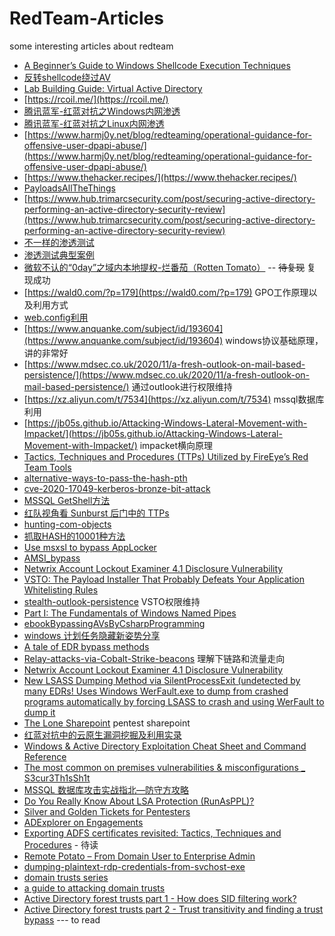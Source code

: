 # RedTeam-Articles
some interesting articles about redteam

- [A Beginner’s Guide to Windows Shellcode Execution Techniques](https://www.contextis.com/en/blog/a-beginners-guide-to-windows-shellcode-execution-techniques)
- [反转shellcode绕过AV](https://idiotc4t.com/defense-evasion/reverse-strings-bypass-av)
- [Lab Building Guide: Virtual Active Directory](https://medium.com/@vartaisecurity/lab-building-guide-virtual-active-directory-5f0d0c8eb907)
- [https://rcoil.me/](https://rcoil.me/)
- [腾讯蓝军-红蓝对抗之Windows内网渗透](https://mp.weixin.qq.com/s/OGiDm3IHBP3_g0AOIHGCKA)
- [腾讯蓝军-红蓝对抗之Linux内网渗透](https://security.tencent.com/index.php/blog/msg/174)
- [https://www.harmj0y.net/blog/redteaming/operational-guidance-for-offensive-user-dpapi-abuse/](https://www.harmj0y.net/blog/redteaming/operational-guidance-for-offensive-user-dpapi-abuse/)
- [https://www.thehacker.recipes/](https://www.thehacker.recipes/)
- [PayloadsAllTheThings](https://github.com/swisskyrepo/PayloadsAllTheThings/blob/master/Methodology%20and%20Resources/Active%20Directory%20Attack.md#tools)
- [https://www.hub.trimarcsecurity.com/post/securing-active-directory-performing-an-active-directory-security-review](https://www.hub.trimarcsecurity.com/post/securing-active-directory-performing-an-active-directory-security-review)
- [不一样的渗透测试](https://blog.ateam.qianxin.com/post/zhe-shi-yi-pian-bu-yi-yang-de-zhen-shi-shen-tou-ce-shi-an-li-fen-xi-wen-zhang/)
- [渗透测试典型案例](https://www.cnblogs.com/backlion/p/10843067.html)
- [微软不认的“0day”之域内本地提权-烂番茄（Rotten Tomato）](https://blog.ateam.qianxin.com/post/wei-ruan-bu-ren-de-0day-zhi-yu-nei-ben-di-ti-quan-lan-fan-qie/#0x04-%E5%88%A9%E7%94%A8%E5%9C%BA%E6%99%AF) -- ~~待复现~~ 复现成功
- [https://wald0.com/?p=179](https://wald0.com/?p=179) GPO工作原理以及利用方式
- [web.config利用](https://www.jianshu.com/p/ca7ea37bb1c1)
- [https://www.anquanke.com/subject/id/193604](https://www.anquanke.com/subject/id/193604) windows协议基础原理，讲的非常好
- [https://www.mdsec.co.uk/2020/11/a-fresh-outlook-on-mail-based-persistence/](https://www.mdsec.co.uk/2020/11/a-fresh-outlook-on-mail-based-persistence/) 通过outlook进行权限维持
- [https://xz.aliyun.com/t/7534](https://xz.aliyun.com/t/7534) mssql数据库利用
- [https://jb05s.github.io/Attacking-Windows-Lateral-Movement-with-Impacket/](https://jb05s.github.io/Attacking-Windows-Lateral-Movement-with-Impacket/) impacket横向原理
- [Tactics, Techniques and Procedures (TTPs) Utilized by FireEye’s Red Team Tools](https://www.picussecurity.com/resource/blog/techniques-tactics-procedures-utilized-by-fireeye-red-team-tools)
- [alternative-ways-to-pass-the-hash-pth](https://www.n00py.io/2020/12/alternative-ways-to-pass-the-hash-pth/)
- [cve-2020-17049-kerberos-bronze-bit-attack](https://blog.netspi.com/cve-2020-17049-kerberos-bronze-bit-attack/)
- [MSSQL GetShell方法](https://xz.aliyun.com/t/8603)
- [红队视角看 Sunburst 后门中的 TTPs](https://paper.seebug.org/1443/)
- [hunting-com-objects](https://www.fireeye.com/blog/threat-research/2019/06/hunting-com-objects.html)
- [抓取HASH的10001种方法](https://mp.weixin.qq.com/s?__biz=MzAwMzYxNzc1OA==&mid=2247490975&idx=1&sn=a7e7e4e5403f8c1a0ade50098c4898c2)
- [Use msxsl to bypass AppLocker](https://3gstudent.github.io/3gstudent.github.io/Use-msxsl-to-bypass-AppLocker/)
- [AMSI_bypass](https://evi1cg.me/archives/AMSI_bypass.html)
- [Netwrix Account Lockout Examiner 4.1 Disclosure Vulnerability](https://www.optiv.com/explore-optiv-insights/source-zero/netwrix-account-lockout-examiner-41-disclosure-vulnerability)
- [VSTO: The Payload Installer That Probably Defeats Your Application Whitelisting Rules](https://bohops.com/2018/01/31/vsto-the-payload-installer-that-probably-defeats-your-application-whitelisting-rules/)
- [stealth-outlook-persistence](https://vanmieghem.io/stealth-outlook-persistence/) VSTO权限维持
- [Part I: The Fundamentals of Windows Named Pipes](https://versprite.com/blog/security-research/microsoft-windows-pipes-intro/?__cf_chl_captcha_tk__=0275993b6b3cd6531650ce6e48e5a334442fcb01-1610543873-0-AaI18SDDvRM_d0RsXr_wfNJ9b-EVdv8t4gJTc4HDueQhBwn0G4csxJbDb2mkiTEYkW4HgQBsqIHaOM0VKSscFEwbzoP51s4iIHZEZmTz9M3ZE2XAxH66igVrpARJyw8oyiS922ZWngAI3NAmWaw6fcR_WG65AhZIWiZlIyL0Ri83kmHj8D-tOF0AI_MdeR9bEMGQnKYWg7S8jmjB6rp0tJbNzb5g-ygfsTEr2yzDydCjEcrKMNNGUJrdPiVOKLMnsjaGA4VY-FkQYOcFFheRk7UjXek3mI5pWZ8tjOjXyqJmJ5jvIqdcdVCdcJmTjDH6W9ohHQxOMOpk15VangDJHMQnjbR24B0sxY63SSJw9JLOcbLIjp3ipZ5dcVvvVyeYxCgcMQINI0IFPIq1KM6gNo-Vul2BDV1kAYYDSwn0Dw97iG4maZu9xE40Y-lJ6elY8ayPEKNCQXVB2EqUBLR2-0v_mhV6hrfu0y1VQqJJqzUOucnUyEdPK7n6rIr419_4yZYCbpJLYAW_IZjHOL9umnfge-fFG8rWGa_VKs7HOlgNf7JIRPDMEJD81t2awnqD2dHsuSlwyK7ORCg-7Qvutfg)
- [ebookBypassingAVsByCsharpProgramming](https://damonmohammadbagher.github.io/Posts/ebookBypassingAVsByCsharpProgramming/index.htm)
- [windows 计划任务隐藏新姿势分享](https://paper.seebug.org/1464/)
- [A tale of EDR bypass methods](https://s3cur3th1ssh1t.github.io/A-tale-of-EDR-bypass-methods/)
- [Relay-attacks-via-Cobalt-Strike-beacons](https://pkb1s.github.io/Relay-attacks-via-Cobalt-Strike-beacons/) 理解下链路和流量走向
- [Netwrix Account Lockout Examiner 4.1 Disclosure Vulnerability](https://www.optiv.com/explore-optiv-insights/source-zero/netwrix-account-lockout-examiner-41-disclosure-vulnerability)
- [New LSASS Dumping Method via SilentProcessExit (undetected by many EDRs! Uses Windows WerFault.exe to dump from crashed programs automatically by forcing LSASS to crash and using WerFault to dump it](https://www.deepinstinct.com/2021/02/16/lsass-memory-dumps-are-stealthier-than-ever-before-part-2/)
- [The Lone Sharepoint](https://www.crummie5.club/the-lone-sharepoint/) pentest sharepoint
- [红蓝对抗中的云原生漏洞挖掘及利用实录](https://security.tencent.com/index.php/blog/msg/183)
- [Windows & Active Directory Exploitation Cheat Sheet and Command Reference](https://casvancooten.com/posts/2020/11/windows-active-directory-exploitation-cheat-sheet-and-command-reference/)
- [The most common on premises vulnerabilities & misconfigurations _ S3cur3Th1sSh1t](https://s3cur3th1ssh1t.github.io/The-most-common-on-premise-vulnerabilities-and-misconfigurations/)
- [MSSQL 数据库攻击实战指北—防守方攻略](https://paper.seebug.org/1525/)
- [Do You Really Know About LSA Protection (RunAsPPL)?](https://itm4n.github.io/lsass-runasppl/)
- [Silver and Golden Tickets for Pentesters](https://henpeebin.com/kevin/blog/silver-and-golden-tickets-for-pentesters.html)
- [ADExplorer on Engagements](https://www.trustedsec.com/blog/adexplorer-on-engagements/)
- [Exporting ADFS certificates revisited: Tactics, Techniques and Procedures](https://o365blog.com/post/adfs/) - 待读
- [Remote Potato – From Domain User to Enterprise Admin](https://pentestlab.blog/2021/05/04/remote-potato-from-domain-user-to-enterprise-admin/)
- [dumping-plaintext-rdp-credentials-from-svchost-exe](https://www.n00py.io/2021/05/dumping-plaintext-rdp-credentials-from-svchost-exe/)
- [domain trusts series](http://www.harmj0y.net/blog/tag/domain-trusts/)
- [a guide to attacking domain trusts](http://www.harmj0y.net/blog/redteaming/a-guide-to-attacking-domain-trusts/)
- [Active Directory forest trusts part 1 - How does SID filtering work?](https://dirkjanm.io/active-directory-forest-trusts-part-one-how-does-sid-filtering-work/)
- [Active Directory forest trusts part 2 - Trust transitivity and finding a trust bypass](https://dirkjanm.io/active-directory-forest-trusts-part-two-trust-transitivity/) --- to read

